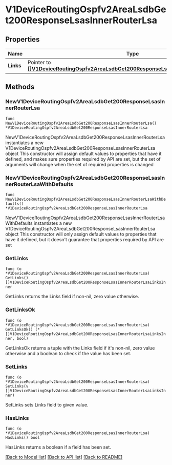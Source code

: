 # V1DeviceRoutingOspfv2AreaLsdbGet200ResponseLsasInnerRouterLsa

## Properties

Name | Type | Description | Notes
------------ | ------------- | ------------- | -------------
**Links** | Pointer to [**[]V1DeviceRoutingOspfv2AreaLsdbGet200ResponseLsasInnerRouterLsaLinksInner**](V1DeviceRoutingOspfv2AreaLsdbGet200ResponseLsasInnerRouterLsaLinksInner.md) |  | [optional] 

## Methods

### NewV1DeviceRoutingOspfv2AreaLsdbGet200ResponseLsasInnerRouterLsa

`func NewV1DeviceRoutingOspfv2AreaLsdbGet200ResponseLsasInnerRouterLsa() *V1DeviceRoutingOspfv2AreaLsdbGet200ResponseLsasInnerRouterLsa`

NewV1DeviceRoutingOspfv2AreaLsdbGet200ResponseLsasInnerRouterLsa instantiates a new V1DeviceRoutingOspfv2AreaLsdbGet200ResponseLsasInnerRouterLsa object
This constructor will assign default values to properties that have it defined,
and makes sure properties required by API are set, but the set of arguments
will change when the set of required properties is changed

### NewV1DeviceRoutingOspfv2AreaLsdbGet200ResponseLsasInnerRouterLsaWithDefaults

`func NewV1DeviceRoutingOspfv2AreaLsdbGet200ResponseLsasInnerRouterLsaWithDefaults() *V1DeviceRoutingOspfv2AreaLsdbGet200ResponseLsasInnerRouterLsa`

NewV1DeviceRoutingOspfv2AreaLsdbGet200ResponseLsasInnerRouterLsaWithDefaults instantiates a new V1DeviceRoutingOspfv2AreaLsdbGet200ResponseLsasInnerRouterLsa object
This constructor will only assign default values to properties that have it defined,
but it doesn't guarantee that properties required by API are set

### GetLinks

`func (o *V1DeviceRoutingOspfv2AreaLsdbGet200ResponseLsasInnerRouterLsa) GetLinks() []V1DeviceRoutingOspfv2AreaLsdbGet200ResponseLsasInnerRouterLsaLinksInner`

GetLinks returns the Links field if non-nil, zero value otherwise.

### GetLinksOk

`func (o *V1DeviceRoutingOspfv2AreaLsdbGet200ResponseLsasInnerRouterLsa) GetLinksOk() (*[]V1DeviceRoutingOspfv2AreaLsdbGet200ResponseLsasInnerRouterLsaLinksInner, bool)`

GetLinksOk returns a tuple with the Links field if it's non-nil, zero value otherwise
and a boolean to check if the value has been set.

### SetLinks

`func (o *V1DeviceRoutingOspfv2AreaLsdbGet200ResponseLsasInnerRouterLsa) SetLinks(v []V1DeviceRoutingOspfv2AreaLsdbGet200ResponseLsasInnerRouterLsaLinksInner)`

SetLinks sets Links field to given value.

### HasLinks

`func (o *V1DeviceRoutingOspfv2AreaLsdbGet200ResponseLsasInnerRouterLsa) HasLinks() bool`

HasLinks returns a boolean if a field has been set.


[[Back to Model list]](../README.md#documentation-for-models) [[Back to API list]](../README.md#documentation-for-api-endpoints) [[Back to README]](../README.md)


